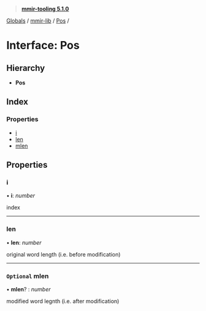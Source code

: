 > **[mmir-tooling 5.1.0](../README.md)**

[Globals](../README.md) / [mmir-lib](../modules/mmir_lib.md) / [Pos](mmir_lib.pos.md) /

# Interface: Pos

## Hierarchy

* **Pos**

## Index

### Properties

* [i](mmir_lib.pos.md#i)
* [len](mmir_lib.pos.md#len)
* [mlen](mmir_lib.pos.md#optional-mlen)

## Properties

###  i

• **i**: *number*

index

___

###  len

• **len**: *number*

original word length (i.e. before modification)

___

### `Optional` mlen

• **mlen**? : *number*

modified word legnth (i.e. after modification)